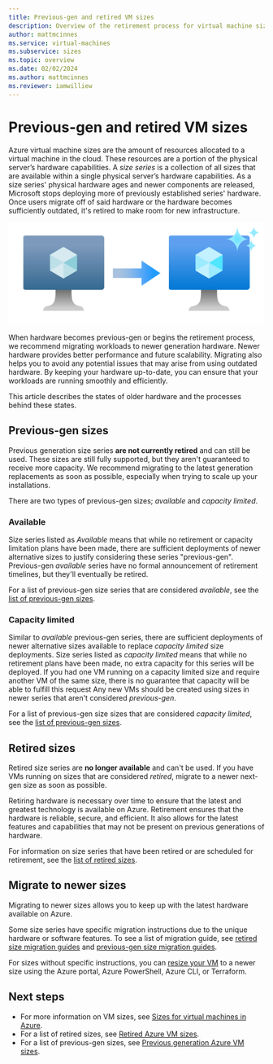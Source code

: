 ```yaml
---
title: Previous-gen and retired VM sizes
description: Overview of the retirement process for virtual machine size series and information on previous-gen sizes.
author: mattmcinnes
ms.service: virtual-machines
ms.subservice: sizes
ms.topic: overview
ms.date: 02/02/2024
ms.author: mattmcinnes
ms.reviewer: iamwilliew
---
```


# Previous-gen and retired VM sizes

Azure virtual machine sizes are the amount of resources allocated to a virtual machine in the cloud. These resources are a portion of the physical server’s hardware capabilities. A *size series* is a collection of all sizes that are available within a single physical server’s hardware capabilities. As a size series' physical hardware ages and newer components are released, Microsoft stops deploying more of previously established series' hardware. Once users migrate off of said hardware or the hardware becomes sufficiently outdated, it's retired to make room for new infrastructure.

![A diagram showing a greyed out Azure VM icon with an arrow pointing to a new sparkling Azure VM icon.](./media/size-retirement-new-vm.png "Moving from old to new VM sizes")

When hardware becomes previous-gen or begins the retirement process, we recommend migrating workloads to newer generation hardware. Newer hardware provides better performance and future scalability. Migrating also helps you to avoid any potential issues that may arise from using outdated hardware. By keeping your hardware up-to-date, you can ensure that your workloads are running smoothly and efficiently.

This article describes the states of older hardware and the processes behind these states.

## Previous-gen sizes

Previous generation size series **are not currently retired** and can still be used. These sizes are still fully supported, but they aren't guaranteed to receive more capacity. We recommend migrating to the latest generation replacements as soon as possible, especially when trying to scale up your installations.

There are two types of previous-gen sizes; *available* and *capacity limited*.

### Available

Size series listed as *Available* means that while no retirement or capacity limitation plans have been made, there are sufficient deployments of newer alternative sizes to justify considering these series "previous-gen". Previous-gen *available* series have no formal announcement of retirement timelines, but they'll eventually be retired. 

For a list of previous-gen size series that are considered *available*, see the [list of previous-gen sizes](./previous-gen-sizes-list.md).

### Capacity limited

Similar to *available* previous-gen series, there are sufficient deployments of newer alternative sizes available to replace *capacity limited* size deployments. Size series listed as *capacity limited* means that while no retirement plans have been made, no extra capacity for this series will be deployed. If you had one VM running on a capacity limited size and require another VM of the same size, there is no guarantee that capacity will be able to fulfill this request Any new VMs should be created using sizes in newer series that aren't considered *previous-gen*.

For a list of previous-gen size sizes that are considered *capacity limited*, see the [list of previous-gen sizes](./previous-gen-sizes-list.md). 

## Retired sizes

Retired size series are **no longer available** and can't be used. If you have VMs running on sizes that are considered *retired*, migrate to a newer next-gen size as soon as possible. 

Retiring hardware is necessary over time to ensure that the latest and greatest technology is available on Azure. Retirement ensures that the hardware is reliable, secure, and efficient. It also allows for the latest features and capabilities that may not be present on previous generations of hardware.

For information on size series that have been retired or are scheduled for retirement, see the [list of retired sizes](./retired-sizes-list.md).

## Migrate to newer sizes

Migrating to newer sizes allows you to keep up with the latest hardware available on Azure.

Some size series have specific migration instructions due to the unique hardware or software features. To see a list of migration guide, see [retired size migration guides](./retired-sizes-list.md) and [previous-gen size migration guides](./previous-gen-sizes-list.md).

For sizes without specific instructions, you can [resize your VM](./resize-vm.md) to a newer size using the Azure portal, Azure PowerShell, Azure CLI, or Terraform.

## Next steps
- For more information on VM sizes, see [Sizes for virtual machines in Azure](../sizes.md).
- For a list of retired sizes, see [Retired Azure VM sizes](./retired-sizes-list.md).
- For a list of previous-gen sizes, see [Previous generation Azure VM sizes](./previous-gen-sizes-list.md).
